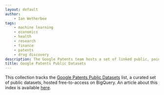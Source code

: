 ```yaml
---
layout: default
author: 
	- Ian Wetherbee
tags: 
	- machine learning
	- economics
	- health
	- research
	- finance
	- patents
	- drug discovery
description: The Google Patents team hosts a set of linked public, paid and private data, publicly accessible on BigQuery. The core of these datasets is the public Google Patents Public Data table of worldwide bibliographic information on more than 90 million patent publications from 17 countries and US full text, provided by IFI CLAIMS Patent Services.
title: Google Patents Public Datasets
---
```


This collection tracks the [Google Patents Public Datasets](https://console.cloud.google.com/marketplace/browse?q=google%20patents%20public%20datasets&filter=solution-type:dataset) list, a curated set of public datasets, hosted free-to-access on BigQuery. An article about this index is available [here](https://cloud.google.com/blog/topics/public-datasets/google-patents-public-datasets-connecting-public-paid-and-private-patent-data).
